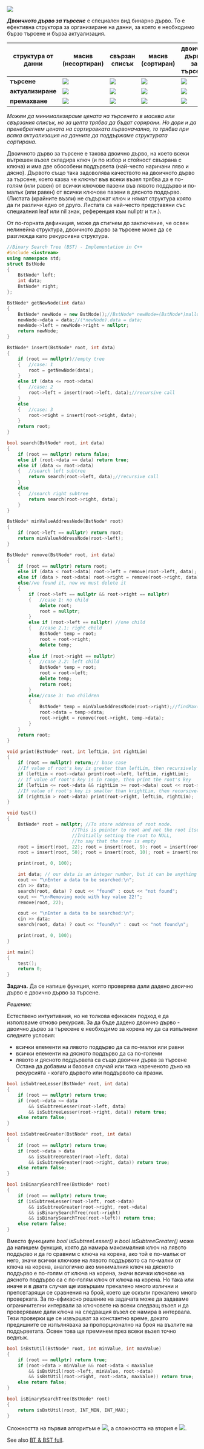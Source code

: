 ![](https://www.sadev.co.za/sites/default/files/sftpk_bst.png)

***Двоичното дърво за търсене*** е специален вид бинарно дърво. То е ефективна структора за организиране на данни, за която е необходимо бързо търсене и бързa актуализация. 

структура от данни|масив (несортиран)|свързан списък|масив (сортиран)|двоично дърво за търсене
----|----|----|----|----
**търсене**|<img src="https://latex.codecogs.com/svg.latex?\Theta{(n)}">|<img src="https://latex.codecogs.com/svg.latex?\Theta{(n)}">|<img src="https://latex.codecogs.com/svg.latex?\Theta{(log{n})}">|<img src="https://latex.codecogs.com/svg.latex?\Theta{(log{n})}">
**актуализиране**|<img src="https://latex.codecogs.com/svg.latex?\Theta{(1)}">|<img src="https://latex.codecogs.com/svg.latex?\Theta{(1)}">|<img src="https://latex.codecogs.com/svg.latex?\Theta{(n)}">|<img src="https://latex.codecogs.com/svg.latex?\Theta{(log{n})}">
**премахване**|<img src="https://latex.codecogs.com/svg.latex?\Theta{(n)}">|<img src="https://latex.codecogs.com/svg.latex?\Theta{(n)}">|<img src="https://latex.codecogs.com/svg.latex?\Theta{(n)}">|<img src="https://latex.codecogs.com/svg.latex?\Theta{(log{n})}">

*Можем да минимализираме цената на търсенето в масива или свързания списък, но за целта трябва да бъдат сорирани. Но дори и да пренебрегнем цената на сортировката първоначално, то трябва при всяка актуализация на данните да поддържаме структурата сортирана.*

Двоичното дърво за търсене е такова двоично дърво, на което всеки вътрешен възел складира ключ (и по избор и стойност свъзрана с ключа) и има две обособени поддървета (най-често наричани ляво и дясно). Дървото също така задоволява качеството на двоичното дърво за търсене, което казва че ключът във всеки възел трябва да е по-голям (или равен) от всички ключове пазени във лявото поддърво и по-малък (или равен) от всички ключове пазени в дясното поддърво. (Листата (крайните възли) не съдържат ключ и нямат структура която да ги различи едно от друго. Листата са най-често представяни със специалния leaf или nil знак, референция към nullptr и т.н.).

От по-горната дефиниция, може да стигнем до заключение, че освен нелинейна структура, двоичното дърво за търсене може да се разглежда като рекурсивна структура.

```cpp
//Binary Search Tree (BST) - Implementation in C++
#include <iostream>
using namespace std;
struct BstNode
{
	BstNode* left;
	int data;
	BstNode* right;
};

BstNode* getNewNode(int data)
{
	BstNode* newNode = new BstNode();//BstNode* newNode=(BstNode*)malloc(sizeof(BstNode)); 
	newNode->data = data;//(*newNode).data = data;
	newNode->left = newNode->right = nullptr;
	return newNode;
}

BstNode* insert(BstNode* root, int data)
{
	if (root == nullptr)//empty tree
	{   //case: 1
		root = getNewNode(data);
	}
	else if (data <= root->data)
	{	//case: 2
		root->left = insert(root->left, data);//recursive call
	}
	else
	{	//case: 3
		root->right = insert(root->right, data);
	}
	return root;
}

bool search(BstNode* root, int data)
{
	if (root == nullptr) return false;
	else if (root->data == data) return true;
	else if (data <= root->data)
	{	//search left subtree
		return search(root->left, data);//recursive call
	}
	else
	{	//search right subtree
		return search(root->right, data);
	}
}

BstNode* minValueAddressNode(BstNode* root)
{
	if (root->left == nullptr) return root;
	return minValueAddressNode(root->left);
}

BstNode* remove(BstNode* root, int data)
{
	if (root == nullptr) return root;
	else if (data < root->data) root->left = remove(root->left, data);
	else if (data > root->data) root->right = remove(root->right, data);
	else//we found it, now we must delete it
	{
		if (root->left == nullptr && root->right == nullptr)
		{	//case 1: no child
			delete root;
			root = nullptr;
		}
		else if (root->left == nullptr) //one child
		{  	//case 2.1: right child
			BstNode* temp = root;
			root = root->right;
			delete temp;
		}
		else if (root->right == nullptr)
		{	//case 2.2: left child
			BstNode* temp = root;
			root = root->left;
			delete temp;
			return root;
		}
		else//case 3: two children
		{
			BstNode* temp = minValueAddressNode(root->right);//findMax(root->left)
			root->data = temp->data;
			root->right = remove(root->right, temp->data);
		}
	}
	return root;
}

void print(BstNode* root, int leftLim, int rightLim)
{	 
	if (root == nullptr) return;// base case
	//If value of root's key is greater than leftLim, then recursively call in left subtree
	if (leftLim < root->data) print(root->left, leftLim, rightLim);
	// If value of root's key is in range, then print the root's key
	if (leftLim <= root->data && rightLim >= root->data) cout << root->data << " ";
	//If value of root's key is smaller than krightLim, then recursively call in right subtree
	if (rightLim > root->data) print(root->right, leftLim, rightLim);
}

void test()
{
	BstNode* root = nullptr; //To store address of root node. 
						//This is pointer to root and not the root itself. 
						//Initially setting the root to NULL, 
						//to say that the tree is empty 
	root = insert(root, 22); root = insert(root, 9); root = insert(root, 18);
	root = insert(root, 50); root = insert(root, 10); root = insert(root, 14);

	print(root, 0, 100);

	int data; // our data is an integer number, but it can be anything
	cout << "\nEnter a data to be searched:\n";
	cin >> data;
	search(root, data) ? cout << "found" : cout << "not found";
	cout << "\n~Removing node with key value 22!";
	remove(root, 22);

	cout << "\nEnter a data to be searched:\n";
	cin >> data;
	search(root, data) ? cout << "found\n" : cout << "not found\n";

	print(root, 0, 100);
}

int main()
{
	test();	
	return 0;
}
```

**Задача.** Да се напише функция, която проверява дали дадено двоично дърво е двоично дърво за търсене.

*Решение:*

Естествено интуитивния, но не толкова ефикасен подход е да използваме отново рекурсия. За да бъде дадено двоично дърво - двоично дърво за търесене е необходимо за корена му да са изпълнени следните условия: 
- всички елементи на лявото поддърво да са по-малки или равни 
- всички елементи на дясното поддърво да са по-големи
- лявото и дясното поддървета са също двоични дърва за търсене
Остана да добавим и базовия случай или така нареченото дъно на рекурсията - когато дървото или поддървото са празни.

```cpp
bool isSubtreeLesser(BstNode* root, int data)
{
	if (root == nullptr) return true;
	if (root->data <= data
		&& isSubtreeLesser(root->left, data)
		&& isSubtreeLesser(root->right, data)) return true;
	else return false;
}

bool isSubtreeGreater(BstNode* root, int data)
{
	if (root == nullptr) return true;
	if (root->data > data
		&& isSubtreeGreater(root->left, data)
		&& isSubtreeGreater(root->right, data)) return true;
	else return false;
}

bool isBinarySearchTree(BstNode* root)
{
	if (root == nullptr) return true;
	if (isSubtreeLesser(root->left, root->data)
		&& isSubtreeGreater(root->right, root->data)		
		&& isBinarySearchTree(root->right)
		&& isBinarySearchTree(root->left)) return true;
	else return false;
}
```
Вместо функциите *bool isSubtreeLesser()* и *bool isSubtreeGreater()* може да напишем функция, която да намира максималния ключ на лявото поддърво и да го сравним с ключа на корена, ако той е по-малък от него, значи всички ключове на лявото поддървото са по-малки от ключа на корена, аналогично ако минималния ключ на дясното поддърво е по-голям от ключа на корена, значи всички ключове на дясното поддърво са с по-голям ключ от ключа на корена. Но така или иначе и в двата случая ще извършим прекалено много излични и преповтарящи се сравнения на брой, което ще оскъпи прекалено много проверката. За по-ефикасно решение на задачата може да задаваме ограничителни интервали за ключовете на всеки следващ възел и да проверяваме дали ключа на следващия възел се намира в интервала. Тези проверки ще се извършват за константно време, докато предишните се изпълняваха за пропорционално на броя на възлите на поддърветата. Освен това ще преминем през всеки възел точно веднъж.

```cpp
bool isBstUtil(BstNode* root, int minValue, int maxValue)
{
	if (root == nullptr) return true;
	if (root->data > minValue && root->data < maxValue
		&& isBstUtil(root->left, minValue, root->data)
		&& isBstUtil(root->right, root->data, maxValue)) return true;
	else return false;
}

bool isBinarySearchTree(BstNode* root)
{
	return isBstUtil(root, INT_MIN, INT_MAX);
}
```

Сложността на първия алгоритъм е <img src="https://latex.codecogs.com/svg.latex?\Theta{(n^2)}">, а сложността на втория е <img src="https://latex.codecogs.com/svg.latex?\Theta{(n)}">.

See also [BT & BST full](https://github.com/andy489/Data_Structures_and_Algorithms_CPP/blob/master/BT%20%26%20BST%20full.cpp).
